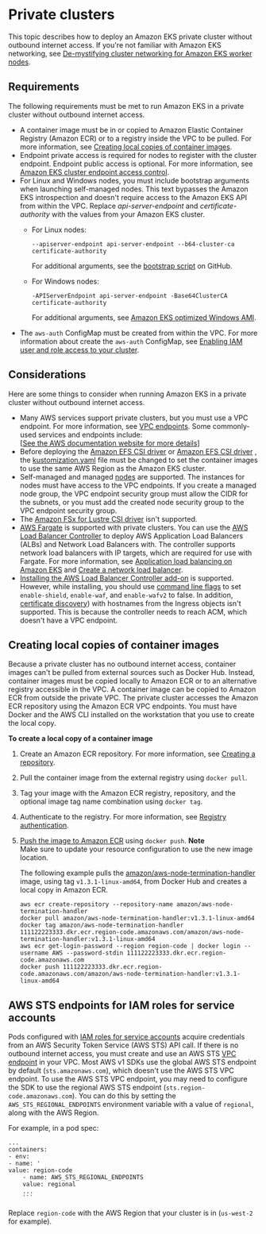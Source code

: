 # Private clusters<a name="private-clusters"></a>

This topic describes how to deploy an Amazon EKS private cluster without outbound internet access\. If you're not familiar with Amazon EKS networking, see [De\-mystifying cluster networking for Amazon EKS worker nodes](http://aws.amazon.com/blogs/containers/de-mystifying-cluster-networking-for-amazon-eks-worker-nodes/)\.

## Requirements<a name="private-cluster-requirements"></a>

The following requirements must be met to run Amazon EKS in a private cluster without outbound internet access\.
+ A container image must be in or copied to Amazon Elastic Container Registry \(Amazon ECR\) or to a registry inside the VPC to be pulled\. For more information, see [Creating local copies of container images](#container-images)\.
+ Endpoint private access is required for nodes to register with the cluster endpoint\. Endpoint public access is optional\. For more information, see [Amazon EKS cluster endpoint access control](cluster-endpoint.md)\.
+ For Linux and Windows nodes, you must include bootstrap arguments when launching self\-managed nodes\. This text bypasses the Amazon EKS introspection and doesn't require access to the Amazon EKS API from within the VPC\. Replace *api\-server\-endpoint* and *certificate\-authority* with the values from your Amazon EKS cluster\.
  + For Linux nodes:

    ```
    --apiserver-endpoint api-server-endpoint --b64-cluster-ca certificate-authority
    ```

    For additional arguments, see the [bootstrap script](https://github.com/awslabs/amazon-eks-ami/blob/master/files/bootstrap.sh) on GitHub\.
  + For Windows nodes:

    ```
    -APIServerEndpoint api-server-endpoint -Base64ClusterCA certificate-authority
    ```

    For additional arguments, see [Amazon EKS optimized Windows AMI](eks-custom-ami-windows.md)\.
+ The `aws-auth` ConfigMap must be created from within the VPC\. For more information about create the `aws-auth` ConfigMap, see [Enabling IAM user and role access to your cluster](add-user-role.md)\.

## Considerations<a name="private-cluster-considerations"></a>

Here are some things to consider when running Amazon EKS in a private cluster without outbound internet access\.
+ Many AWS services support private clusters, but you must use a VPC endpoint\. For more information, see [VPC endpoints](https://docs.aws.amazon.com/vpc/latest/userguide/vpc-endpoints.html)\. Some commonly\-used services and endpoints include:    
[\[See the AWS documentation website for more details\]](http://docs.aws.amazon.com/eks/latest/userguide/private-clusters.html)
+ Before deploying the [Amazon EFS CSI driver](efs-csi.md) or [Amazon EFS CSI driver](efs-csi.md) , the [kustomization\.yaml](https://github.com/kubernetes-sigs/aws-ebs-csi-driver/blob/master/deploy/kubernetes/overlays/stable/kustomization.yaml) file must be changed to set the container images to use the same AWS Region as the Amazon EKS cluster\.
+ Self\-managed and managed [nodes](worker.md) are supported\. The instances for nodes must have access to the VPC endpoints\. If you create a managed node group, the VPC endpoint security group must allow the CIDR for the subnets, or you must add the created node security group to the VPC endpoint security group\.
+ The [Amazon FSx for Lustre CSI driver](fsx-csi.md) isn't supported\.
+ [AWS Fargate](fargate.md) is supported with private clusters\. You can use the [AWS Load Balancer Controller](aws-load-balancer-controller.md) to deploy AWS Application Load Balancers \(ALBs\) and Network Load Balancers with\. The controller supports network load balancers with IP targets, which are required for use with Fargate\. For more information, see [Application load balancing on Amazon EKS](alb-ingress.md) and [Create a network load balancer](network-load-balancing.md#network-load-balancer)\.
+ [Installing the AWS Load Balancer Controller add\-on](aws-load-balancer-controller.md) is supported\. However, while installing, you should use [command line flags](https://kubernetes-sigs.github.io/aws-load-balancer-controller/v2.2/deploy/configurations/#controller-command-line-flags) to set `enable-shield`, `enable-waf`, and `enable-wafv2` to false\. In addition, [certificate discovery](https://kubernetes-sigs.github.io/aws-load-balancer-controller/v2.1/guide/ingress/cert_discovery/#discover-via-ingress-rule-host)) with hostnames from the Ingress objects isn't supported\. This is because the controller needs to reach ACM, which doesn't have a VPC endpoint\.

## Creating local copies of container images<a name="container-images"></a>

Because a private cluster has no outbound internet access, container images can't be pulled from external sources such as Docker Hub\. Instead, container images must be copied locally to Amazon ECR or to an alternative registry accessible in the VPC\. A container image can be copied to Amazon ECR from outside the private VPC\. The private cluster accesses the Amazon ECR repository using the Amazon ECR VPC endpoints\. You must have Docker and the AWS CLI installed on the workstation that you use to create the local copy\.

**To create a local copy of a container image**

1. Create an Amazon ECR repository\. For more information, see [Creating a repository](https://docs.aws.amazon.com/AmazonECR/latest/userguide/repository-create.html)\.

1. Pull the container image from the external registry using `docker pull`\.

1. Tag your image with the Amazon ECR registry, repository, and the optional image tag name combination using `docker tag`\.

1. Authenticate to the registry\. For more information, see [Registry authentication](https://docs.aws.amazon.com/AmazonECR/latest/userguide/Registries.html#registry_auth)\.

1. [Push the image to Amazon ECR](https://docs.aws.amazon.com/AmazonECR/latest/userguide/docker-push-ecr-image.html) using `docker push`\. 
**Note**  
 Make sure to update your resource configuration to use the new image location\.

   The following example pulls the [amazon/aws\-node\-termination\-handler](https://hub.docker.com/r/amazon/aws-node-termination-handler) image, using tag `v1.3.1-linux-amd64`, from Docker Hub and creates a local copy in Amazon ECR\.

   ```
   aws ecr create-repository --repository-name amazon/aws-node-termination-handler
   docker pull amazon/aws-node-termination-handler:v1.3.1-linux-amd64
   docker tag amazon/aws-node-termination-handler 111122223333.dkr.ecr.region-code.amazonaws.com/amazon/aws-node-termination-handler:v1.3.1-linux-amd64
   aws ecr get-login-password --region region-code | docker login --username AWS --password-stdin 111122223333.dkr.ecr.region-code.amazonaws.com
   docker push 111122223333.dkr.ecr.region-code.amazonaws.com/amazon/aws-node-termination-handler:v1.3.1-linux-amd64
   ```

## AWS STS endpoints for IAM roles for service accounts<a name="sts-endpoints"></a>

Pods configured with [IAM roles for service accounts](iam-roles-for-service-accounts.md) acquire credentials from an AWS Security Token Service \(AWS STS\) API call\. If there is no outbound internet access, you must create and use an AWS STS [VPC endpoint](https://docs.aws.amazon.com/IAM/latest/UserGuide/id_credentials_sts_vpce.html#id_credentials_sts_vpce_create) in your VPC\. Most AWS v1 SDKs use the global AWS STS endpoint by default \(`sts.amazonaws.com`\), which doesn't use the AWS STS VPC endpoint\. To use the AWS STS VPC endpoint, you may need to configure the SDK to use the regional AWS STS endpoint \(`sts.region-code.amazonaws.com`\)\. You can do this by setting the `AWS_STS_REGIONAL_ENDPOINTS` environment variable with a value of `regional`, along with the AWS Region\.

For example, in a pod spec:

```
...
containers:
- env:
- name: '
value: region-code
    - name: AWS_STS_REGIONAL_ENDPOINTS
    value: regional
    ...
    ```
```

Replace `region-code` with the AWS Region that your cluster is in \(`us-west-2` for example\)\.
